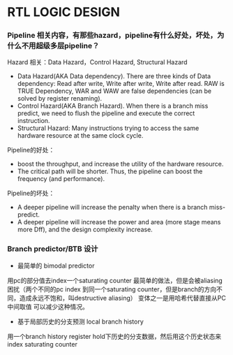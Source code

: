 # RTL LOGIC DESIGN
### Pipeline 相关内容，有那些hazard，pipeline有什么好处，坏处，为什么不用超级多层pipeline？
Hazard 相关：Data Hazard，Control Hazard, Structural Hazard     

- Data Hazard(AKA Data dependency). There are three kinds of Data dependency: Read after write, Write after write, Write after read. RAW is TRUE Dependency, WAR and WAW are false dependencies (can be solved by register renaming).   
- Control Hazard(AKA Branch Hazard). When there is a branch miss predict, we need to flush the pipeline and execute the correct instruction.  
- Structural Hazard: Many instructions trying to access the same hardware resource at the same clock cycle.  

Pipeline的好处：  
- boost the throughput, and increase the utility of the hardware resource. 
- The critical path will be shorter. Thus, the pipeline can boost the frequency (and performance).

Pipeline的坏处： 
- A deeper pipeline will increase the penalty when there is a branch miss-predict.
- A deeper pipeline will increase the power and area (more stage means more Dff), and the design complexity increase.

### Branch predictor/BTB 设计
- 最简单的 bimodal predictor

用pc的部分值去index一个saturating counter 最简单的做法，但是会被aliasing 困扰（两个不同的pc index 到同一个saturating counter，但是branch的方向不同，造成永远不饱和，叫destructive aliasing） 
变体之一是用哈希代替直接从PC中间取值 可以减少这种情况。  

- 基于局部历史的分支预测 local branch history

用一个branch history register hold下历史的分支数据，然后用这个历史状态来index saturating counter
